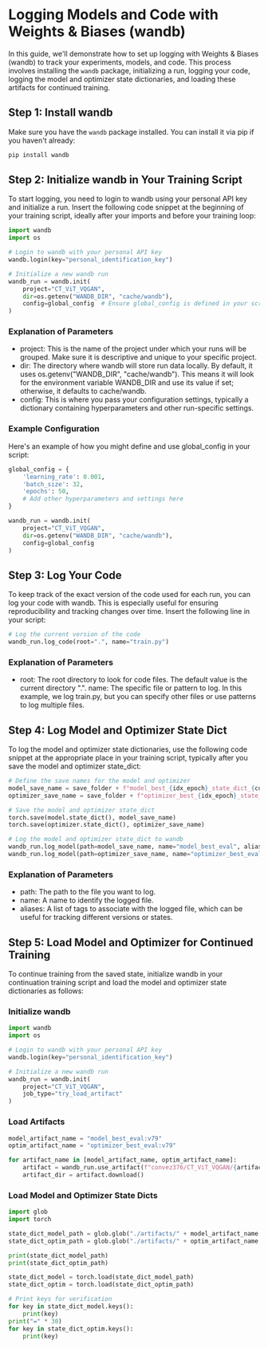 # Logging Models and Code with Weights & Biases (wandb)

In this guide, we'll demonstrate how to set up logging with Weights & Biases (wandb) to track your experiments, models, and code. This process involves installing the `wandb` package, initializing a run, logging your code, logging the model and optimizer state dictionaries, and loading these artifacts for continued training.

## Step 1: Install wandb

Make sure you have the `wandb` package installed. You can install it via pip if you haven't already:

```bash
pip install wandb
```

## Step 2: Initialize wandb in Your Training Script

To start logging, you need to login to wandb using your personal API key and initialize a run. Insert the following code snippet at the beginning of your training script, ideally after your imports and before your training loop:

```python
import wandb
import os

# Login to wandb with your personal API key
wandb.login(key="personal_identification_key")

# Initialize a new wandb run
wandb_run = wandb.init(
    project="CT_ViT_VQGAN",
    dir=os.getenv("WANDB_DIR", "cache/wandb"), 
    config=global_config  # Ensure global_config is defined in your script
)
```

### Explanation of Parameters

- project: This is the name of the project under which your runs will be grouped. Make sure it is descriptive and unique to your specific project.
- dir: The directory where wandb will store run data locally. By default, it uses os.getenv("WANDB_DIR", "cache/wandb"). This means it will look for the environment variable WANDB_DIR and use its value if set; otherwise, it defaults to cache/wandb.
- config: This is where you pass your configuration settings, typically a dictionary containing hyperparameters and other run-specific settings.

### Example Configuration

Here's an example of how you might define and use global_config in your script:

```python
global_config = {
    'learning_rate': 0.001,
    'batch_size': 32,
    'epochs': 50,
    # Add other hyperparameters and settings here
}

wandb_run = wandb.init(
    project="CT_ViT_VQGAN",
    dir=os.getenv("WANDB_DIR", "cache/wandb"), 
    config=global_config
)
```

## Step 3: Log Your Code

To keep track of the exact version of the code used for each run, you can log your code with wandb. This is especially useful for ensuring reproducibility and tracking changes over time. Insert the following line in your script:
    
```python
# Log the current version of the code
wandb_run.log_code(root=".", name="train.py")
```

### Explanation of Parameters

- root: The root directory to look for code files. The default value is the current directory ".".
name: The specific file or pattern to log. In this example, we log train.py, but you can specify other files or use patterns to log multiple files.

## Step 4: Log Model and Optimizer State Dict

To log the model and optimizer state dictionaries, use the following code snippet at the appropriate place in your training script, typically after you save the model and optimizer state_dict:

```python
# Define the save names for the model and optimizer
model_save_name = save_folder + f"model_best_{idx_epoch}_state_dict_{current_level}.pth"
optimizer_save_name = save_folder + f"optimizer_best_{idx_epoch}_state_dict_{current_level}.pth"

# Save the model and optimizer state_dict
torch.save(model.state_dict(), model_save_name)
torch.save(optimizer.state_dict(), optimizer_save_name)

# Log the model and optimizer state_dict to wandb
wandb_run.log_model(path=model_save_name, name="model_best_eval", aliases=tag + f"_{current_level}")
wandb_run.log_model(path=optimizer_save_name, name="optimizer_best_eval", aliases=tag + f"_{current_level}")
```

### Explanation of Parameters

- path: The path to the file you want to log.
- name: A name to identify the logged file.
- aliases: A list of tags to associate with the logged file, which can be useful for tracking different versions or states.

## Step 5: Load Model and Optimizer for Continued Training

To continue training from the saved state, initialize wandb in your continuation training script and load the model and optimizer state dictionaries as follows:

### Initialize wandb

```python
import wandb
import os

# Login to wandb with your personal API key
wandb.login(key="personal_identification_key")

# Initialize a new wandb run
wandb_run = wandb.init(
    project="CT_ViT_VQGAN",
    job_type="try_load_artifact"
)
```

### Load Artifacts

```python
model_artifact_name = "model_best_eval:v79"
optim_artifact_name = "optimizer_best_eval:v79"

for artifact_name in [model_artifact_name, optim_artifact_name]:
    artifact = wandb_run.use_artifact(f"convez376/CT_ViT_VQGAN/{artifact_name}")
    artifact_dir = artifact.download()
```

### Load Model and Optimizer State Dicts

```python
import glob
import torch

state_dict_model_path = glob.glob("./artifacts/" + model_artifact_name + "/*.pth")[0]
state_dict_optim_path = glob.glob("./artifacts/" + optim_artifact_name + "/*.pth")[0]

print(state_dict_model_path)
print(state_dict_optim_path)

state_dict_model = torch.load(state_dict_model_path)
state_dict_optim = torch.load(state_dict_optim_path)

# Print keys for verification
for key in state_dict_model.keys():
    print(key)
print("=" * 30)
for key in state_dict_optim.keys():
    print(key)
```
